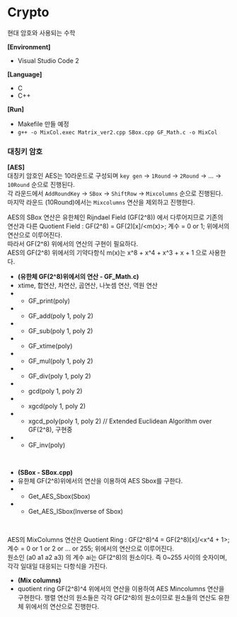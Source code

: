 # Crypto
현대 암호와 사용되는 수학

**[Environment]**
- Visual Studio Code 2

**[Language]**
- C
- C++

**[Run]**
- Makefile 만들 예정
- `g++ -o MixCol.exec Matrix_ver2.cpp SBox.cpp GF_Math.c -o MixCol`

<h3/>대칭키 암호</h3>

**[AES]** <br>
대칭키 암호인 AES는 10라운드로 구성되며 `key gen` -> `1Round` -> `2Round` -> ... -> `10Round` 순으로 진행된다.<br>
각 라운드에서 `AddRoundKey` -> `SBox` -> `ShiftRow` -> `Mixcolumns` 순으로 진행된다. <br>
마지막 라운드 (10Round)에서는 `Mixcolumns` 연산을 제외하고 진행한다.

AES의 SBox 연산은 유한체인 Rijndael Field (GF(2^8)) 에서 다루어지므로 기존의 연산과 다른 Quotient Field : GF(2^8) = GF(2)[x]/<m(x)>; 계수 = 0 or 1; 위에서의 연산으로 이루어진다. <br>
따라서 GF(2^8) 위에서의 연산의 구현이 필요하다. <br>
AES의 GF(2^8) 위에서의 기약다항식 m(x)는 x^8 + x^4 + x^3 + x + 1 으로 사용한다. <br>
- **(유한체 GF(2^8)위에서의 연산 - GF_Math.c)**
- xtime, 합연산, 차연산, 곱연산, 나눗셈 연산, 역원 연산
- - GF_print(poly)
- - GF_add(poly 1, poly 2)
- - GF_sub(poly 1, poly 2)
- - GF_xtime(poly)
- - GF_mul(poly 1, poly 2)
- - GF_div(poly 1, poly 2)
- - gcd(poly 1, poly 2)
- - xgcd(poly 1, poly 2)
- - xgcd_poly(poly 1, poly 2) // Extended Euclidean Algorithm over GF(2^8), 구현중
- - GF_inv(poly)
<br>

- **(SBox - SBox.cpp)**
- 유한체 GF(2^8)위에서의 연산을 이용하여 AES Sbox를 구한다.
- - Get_AES_Sbox(Sbox)
- - Get_AES_ISbox(Inverse of Sbox)
<br>

AES의 MixColumns 연산은 Quotient Ring : GF(2^8)^4 = GF(2^8)[x]/<x^4 + 1>; 계수 = 0 or 1 or 2 or ... or 255; 위에서의 연산으로 이루어진다. <br>
원소인 (a0 a1 a2 a3) 의 계수 ai는 GF(2^8)의 원소이다. 즉 0~255 사이의 숫자이며, 각각 일대일 대응되는 다항식을 가진다. <br>

- **(Mix columns)**
- quotient ring GF(2^8)^4 위에서의 연산을 이용하여 AES Mincolumns 연산을 구현한다. 행렬 연산의 원소들은 각각 GF(2^8)의 원소이므로 원소들의 연산도 유한체 위에서의 연산으로 진행한다.

